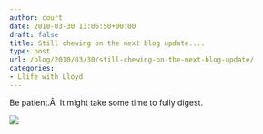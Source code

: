```yaml
---
author: court
date: 2010-03-30 13:06:50+00:00
draft: false
title: Still chewing on the next blog update....
type: post
url: /blog/2010/03/30/still-chewing-on-the-next-blog-update/
categories:
- Llife with Lloyd
---
```


Be patient.Â  It might take some time to fully digest.

[![](http://www.vallentyne.com/blog/wp-content/uploads/2010/03/l_500_331_61335B02-9D9B-4B55-9047-86C92A4C240E.jpeg)
](http://www.vallentyne.com/blog/wp-content/uploads/2010/03/l_500_331_61335B02-9D9B-4B55-9047-86C92A4C240E.jpeg)
